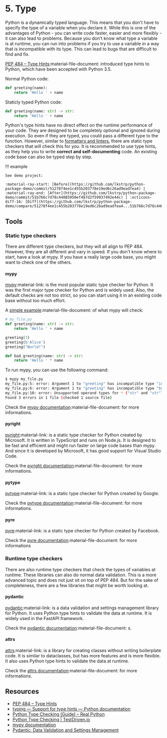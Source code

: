 # 5. Type

Python is a dynamically typed language. This means that you don't have to specify the type of a variable when you declare it. While this is one of the advantages of Python - you can write code faster, easier and more flexibly - it can also lead to problems. Because you don't know what type a variable is at runtime, you can run into problems if you try to use a variable in a way that is incompatible with its type. This can lead to bugs that are difficult to find and fix.

[PEP 484 – Type Hints](https://peps.python.org/pep-0484/):material-file-document: introduced type hints to Python, which have been accepted with Python 3.5.

Normal Python code:
``` python
def greeting(name):
    return 'Hello ' + name
```

Staticly typed Python code:
```python
def greeting(name: str) -> str:
    return 'Hello ' + name
```

Python's type hints have no direct effect on the runtime performance of your code. They are designed to be completely optional and ignored during execution. So even if they are typed, you could pass a different type to the function. However, similar to [formatters and linters](format.md), there are static type checkers that will check this for you. It is recommended to use type hints, as they help you to write **correct and self-documenting** code. An existing code base can also be typed step by step.

!!! example

    See demo project:
    
    :material-ray-start: [Before](https://github.com/lkstrp/python-package-demo/commit/51278f4ee1c455b203778e19ed6c26ad9eadfea4) | :material-ray-end: [After](https://github.com/lkstrp/python-package-demo/commit/51b766c7d78c44085950ef487d2f59937492e44c) | :octicons-diff-16: [Diff](https://github.com/lkstrp/python-package-demo/compare/51278f4ee1c455b203778e19ed6c26ad9eadfea4...51b766c7d78c44085950ef487d2f59937492e44c)

## Tools

### Static type checkers

There are different type checkers, but they will all align to PEP 484. However, they are all different and vary in speed. If you don't know where to start, have a look at mypy. If you have a really large code base, you might want to check one of the others.

#### mypy

[mypy](https://mypy-lang.org/):material-link: is the most popular static type checker for Python. It was the first major type checker for Python and is widely used. Also, the default checks are not too strict, so you can start using it in an existing code base without too much effort.

A [simple example](https://mypy.readthedocs.io/en/stable/getting_started.html):material-file-document: of what mypy will check:
```python
# my_file.py
def greeting(name: str) -> str:
    return 'Hello ' + name

greeting(3)
greeting(b'Alice')
greeting("World!")

def bad_greeting(name: str) -> str:
    return 'Hello ' * name
```
To run mypy, you can use the following command:
```bash
$ mypy my_file.py
my_file.py:5: error: Argument 1 to "greeting" has incompatible type "int"; expected "str"  [arg-type]
my_file.py:6: error: Argument 1 to "greeting" has incompatible type "bytes"; expected "str"  [arg-type]
my_file.py:10: error: Unsupported operand types for * ("str" and "str")  [operator]
Found 3 errors in 1 file (checked 1 source file)
```

Check the [mypy documentation](https://mypy.readthedocs.io/en/stable/):material-file-document: for more informations.

#### pyright

[pyright](https://github.com/microsoft/pyright):material-link: is a static type checker for Python created by Microsoft. It is written in TypeScript and runs on Node.js. It is designed to be fast and efficient and might run faster on large code bases than mypy. And since it is developed by Microsoft, it has good support for Visual Studio Code.

Check the [pyright documentation](https://microsoft.github.io/pyright/):material-file-document: for more informations.

#### pytype
[pytype](https://github.com/google/pytype):material-link: is a static type checker for Python created by Google. 

Check the [pytype documentation](https://google.github.io/pytype/):material-file-document: for more informations.

#### pyre
[pyre](https://pyre-check.org/):material-link: is a static type checker for Python created by Facebook.

Check the [pyre documentation](https://pyre-check.org/docs/getting-started/):material-file-document: for more informations

### Runtime type checkers
There are also runtime type checkers that check the types of variables at runtime. These libraries can also do normal data validation. This is a more advanced topic and does not just sit on top of PEP 484. But for the sake of completeness, there are a few libraries that might be worth looking at.

#### pydantic
[pydantic](https://pydantic-docs.helpmanual.io/):material-link: is a data validation and settings management library for Python. It uses Python type hints to validate the data at runtime. It is widely used in the FastAPI framework.

Check the [pydantic documentation](https://pydantic-docs.helpmanual.io/):material-file-document: s.

#### attrs
[attrs](https://www.attrs.org/en/stable/):material-link: is a library for creating classes without writing boilerplate code. It is similar to dataclasses, but has more features and is more flexible. It also uses Python type hints to validate the data at runtime.

Check the [attrs documentation](https://www.attrs.org/en/stable/):material-file-document: for more informations.

## Resources
- [PEP 484 – Type Hints](https://peps.python.org/pep-0484/)
- [typing — Support for type hints — Python documentation](https://docs.python.org/3/library/typing.html)
- [Python Type Checking (Guide) – Real Python](https://realpython.com/python-type-checking/)
- [Python Type Checking | TestDriven.io](https://testdriven.io/blog/python-type-checking/)
- [mypy documentation](https://mypy.readthedocs.io/en/stable/)
- [Pydantic: Data Validation and Settings Management](https://docs.pydantic.dev/)